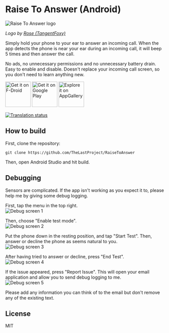 # Raise To Answer (Android)

![Raise To Answer logo](app/src/main/res/mipmap-hdpi/ic_launcher.png)

*Logo by [Rose (TangentFoxy)](http://github.com/TangentFoxy)*

Simply hold your phone to your ear to answer an incoming call. When the app detects the phone is near your ear during an incoming call, it will beep 5 times and then answer the call.

No ads, no unnecessary permissions and no unnecessary battery drain. Easy to enable and disable. Doesn't replace your incoming call screen, so you don't need to learn anything new.

[<img src="https://fdroid.gitlab.io/artwork/badge/get-it-on.png"
     alt="Get it on F-Droid"
     height="80">](https://f-droid.org/packages/me.hackerchick.raisetoanswer/)
[<img src="https://play.google.com/intl/en_us/badges/images/generic/en-play-badge.png"
     alt="Get it on Google Play"
     height="80">](https://play.google.com/store/apps/details?id=me.hackerchick.raisetoanswer)
[<img src="https://huaweimobileservices.com/wp-content/uploads/2020/05/Explore-it-on-AppGallery.png"
     alt="Explore it on AppGallery"
     height="80">](https://appgallery.huawei.com/#/app/C103806515)
    
<a href="https://hosted.weblate.org/engage/raisetoanswer/">
<img src="https://hosted.weblate.org/widgets/raisetoanswer/-/open-graph.png" alt="Translation status" />
</a>

## How to build

First, clone the repository:
```
git clone https://github.com/TheLastProject/RaiseToAnswer
```

Then, open Android Studio and hit build.

## Debugging
Sensors are complicated. If the app isn't working as you expect it to, please help me by giving some debug logging.

First, tap the menu in the top right.  
![Debug screen 1](debug1.png)

Then, choose "Enable test mode".  
![Debug screen 2](debug2.png)

Put the phone down in the resting position, and tap "Start Test". Then, answer or decline the phone as seems natural to you.  
![Debug screen 3](debug3.png)

After having tried to answer or decline, press "End Test".  
![Debug screen 4](debug4.png)

If the issue appeared, press "Report Issue". This will open your email application and allow you to send debug logging to me.  
![Debug screen 5](debug5.png)

Please add any information you can think of to the email but don't remove any of the existing text.

## License

MIT
